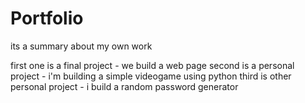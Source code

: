 # Portfolio
its a summary about my own work

first one is a final project - we build a web page
second is a personal project - i'm building a simple videogame using python
third is other personal project - i build a random password generator
